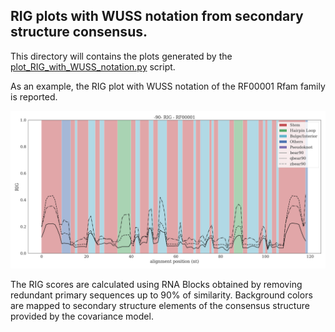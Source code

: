 ## RIG plots with WUSS notation from secondary structure consensus.

This directory will contains the plots generated by the [plot_RIG_with_WUSS_notation.py](../../scripts/plot_RIG_with_WUSS_notation.py) 
script.

As an example, the RIG plot with WUSS notation of the RF00001 Rfam family is reported.

![RIG_WUSS_RF00001_90](../../images/RIG_WUSS_RF00001_90.png)

The RIG scores are calculated using RNA Blocks obtained by removing redundant primary sequences up to 90% of similarity. 
Background colors are mapped to secondary structure elements of the consensus structure provided by the covariance model.
